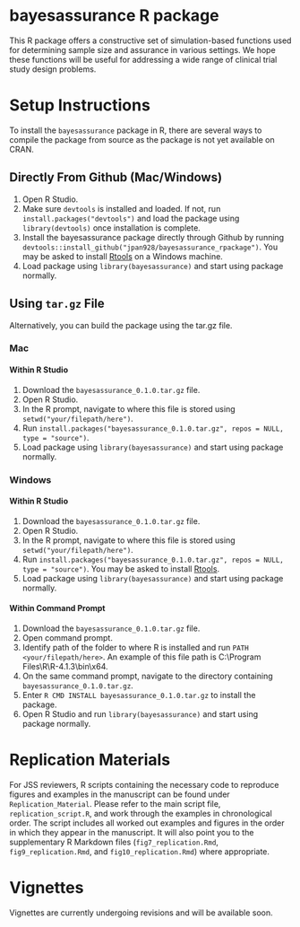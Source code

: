 # bayesassurance R package

This R package offers a constructive set of simulation-based functions
used for determining sample size and assurance in various settings. 
We hope these functions will be useful for addressing a wide range of 
clinical trial study design problems. 

# Setup Instructions

To install the `bayesassurance` package in R, there are several ways to compile the package from
source as the package is not yet available on CRAN. 

## Directly From Github (Mac/Windows)
  1. Open R Studio.
  2. Make sure `devtools` is installed and loaded. If not, run `install.packages("devtools")` and 
  load the package using `library(devtools)` once installation is complete. 
  3. Install the bayesassurance package directly through Github by running
  `devtools::install_github("jpan928/bayesassurance_rpackage")`. 
  You may be asked to install [Rtools](https://cran.rstudio.com/bin/windows/Rtools/)
  on a Windows machine. 
  4. Load package using `library(bayesassurance)` and start using package normally. 


## Using `tar.gz` File

Alternatively, you can build the package using the tar.gz file.

### Mac

#### Within R Studio

  1. Download the `bayesassurance_0.1.0.tar.gz` file. 
  2. Open R Studio.
  3. In the R prompt, navigate to where this file is stored using `setwd("your/filepath/here")`. 
  4. Run `install.packages("bayesassurance_0.1.0.tar.gz", repos = NULL, type = "source")`. 
  5. Load package using `library(bayesassurance)` and start using package normally. 

  
### Windows

#### Within R Studio

  1. Download the `bayesassurance_0.1.0.tar.gz` file. 
  2. Open R Studio.
  3. In the R prompt, navigate to where this file is stored using `setwd("your/filepath/here")`. 
  4. Run `install.packages("bayesassurance_0.1.0.tar.gz", repos = NULL, type = "source")`.
  You may be asked to install [Rtools](https://cran.rstudio.com/bin/windows/Rtools/). 
  5. Load package using `library(bayesassurance)` and start using package normally. 
  
  
#### Within Command Prompt

  1. Download the `bayesassurance_0.1.0.tar.gz` file.
  2. Open command prompt.
  3. Identify path of the folder to where R is installed and run `PATH <your/filepath/here>`. 
  An example of this file path is C:\Program Files\R\R-4.1.3\bin\x64. 
  4. On the same command prompt, navigate to the directory containing `bayesassurance_0.1.0.tar.gz`. 
  5. Enter `R CMD INSTALL bayesassurance_0.1.0.tar.gz` to install the package. 
  6. Open R Studio and run `library(bayesassurance)` and start using package normally. 


# Replication Materials

For JSS reviewers, R scripts containing the necessary code to reproduce figures and examples
in the manuscript can be found under `Replication_Material`. Please refer to the main 
script file, `replication_script.R`, and work through the examples in chronological 
order. The script includes all worked out examples and figures in the order in which they 
appear in the manuscript. It will also point you to the supplementary R Markdown files 
(`fig7_replication.Rmd`, `fig9_replication.Rmd`, and `fig10_replication.Rmd`)
where appropriate. 
  
# Vignettes

Vignettes are currently undergoing revisions and will be available soon. 

